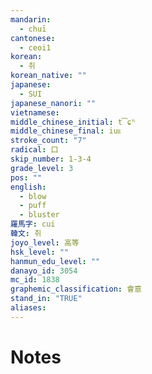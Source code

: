 ```yaml
---
mandarin:
  - chuī
cantonese:
  - ceoi1
korean:
  - 취
korean_native: ""
japanese:
  - SUI
japanese_nanori: ""
vietnamese:
middle_chinese_initial: t͡ɕʰ
middle_chinese_final: iuᴇ
stroke_count: "7"
radical: 口
skip_number: 1-3-4
grade_level: 3
pos: ""
english:
  - blow
  - puff
  - bluster
羅馬字: cui
韓文: 취
joyo_level: 高等
hsk_level: ""
hanmun_edu_level: ""
danayo_id: 3054
mc_id: 1838
graphemic_classification: 會意
stand_in: "TRUE"
aliases:
---
```


# Notes
